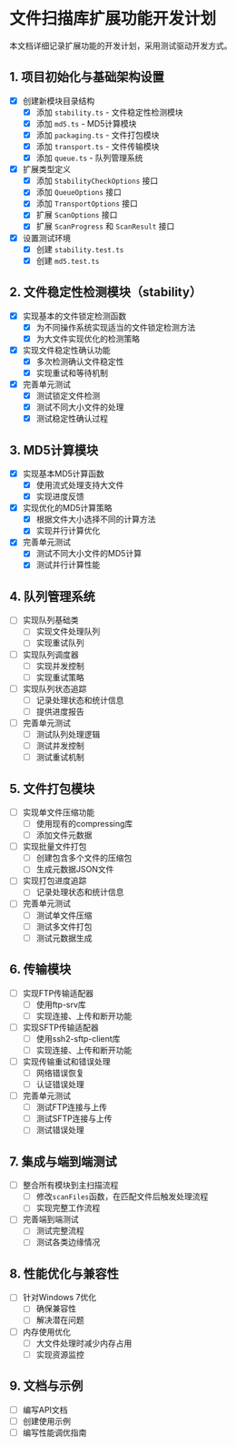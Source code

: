# 文件扫描库扩展功能开发计划

本文档详细记录扩展功能的开发计划，采用测试驱动开发方式。

## 1. 项目初始化与基础架构设置

- [x] 创建新模块目录结构
  - [x] 添加 `stability.ts` - 文件稳定性检测模块
  - [x] 添加 `md5.ts` - MD5计算模块
  - [x] 添加 `packaging.ts` - 文件打包模块
  - [x] 添加 `transport.ts` - 文件传输模块
  - [x] 添加 `queue.ts` - 队列管理系统
- [x] 扩展类型定义
  - [x] 添加 `StabilityCheckOptions` 接口
  - [x] 添加 `QueueOptions` 接口
  - [x] 添加 `TransportOptions` 接口
  - [x] 扩展 `ScanOptions` 接口
  - [x] 扩展 `ScanProgress` 和 `ScanResult` 接口
- [x] 设置测试环境
  - [x] 创建 `stability.test.ts`
  - [x] 创建 `md5.test.ts`

## 2. 文件稳定性检测模块（stability）

- [x] 实现基本的文件锁定检测函数
  - [x] 为不同操作系统实现适当的文件锁定检测方法
  - [x] 为大文件实现优化的检测策略
- [x] 实现文件稳定性确认功能
  - [x] 多次检测确认文件稳定性
  - [x] 实现重试和等待机制
- [x] 完善单元测试
  - [x] 测试锁定文件检测
  - [x] 测试不同大小文件的处理
  - [x] 测试稳定性确认过程

## 3. MD5计算模块

- [x] 实现基本MD5计算函数
  - [x] 使用流式处理支持大文件
  - [x] 实现进度反馈
- [x] 实现优化的MD5计算策略
  - [x] 根据文件大小选择不同的计算方法
  - [x] 实现并行计算优化
- [x] 完善单元测试
  - [x] 测试不同大小文件的MD5计算
  - [x] 测试并行计算性能

## 4. 队列管理系统

- [ ] 实现队列基础类
  - [ ] 实现文件处理队列
  - [ ] 实现重试队列
- [ ] 实现队列调度器
  - [ ] 实现并发控制
  - [ ] 实现重试策略
- [ ] 实现队列状态追踪
  - [ ] 记录处理状态和统计信息
  - [ ] 提供进度报告
- [ ] 完善单元测试
  - [ ] 测试队列处理逻辑
  - [ ] 测试并发控制
  - [ ] 测试重试机制

## 5. 文件打包模块

- [ ] 实现单文件压缩功能
  - [ ] 使用现有的compressing库
  - [ ] 添加文件元数据
- [ ] 实现批量文件打包
  - [ ] 创建包含多个文件的压缩包
  - [ ] 生成元数据JSON文件
- [ ] 实现打包进度追踪
  - [ ] 记录处理状态和统计信息
- [ ] 完善单元测试
  - [ ] 测试单文件压缩
  - [ ] 测试多文件打包
  - [ ] 测试元数据生成

## 6. 传输模块

- [ ] 实现FTP传输适配器
  - [ ] 使用ftp-srv库
  - [ ] 实现连接、上传和断开功能
- [ ] 实现SFTP传输适配器
  - [ ] 使用ssh2-sftp-client库
  - [ ] 实现连接、上传和断开功能
- [ ] 实现传输重试和错误处理
  - [ ] 网络错误恢复
  - [ ] 认证错误处理
- [ ] 完善单元测试
  - [ ] 测试FTP连接与上传
  - [ ] 测试SFTP连接与上传
  - [ ] 测试错误处理

## 7. 集成与端到端测试

- [ ] 整合所有模块到主扫描流程
  - [ ] 修改`scanFiles`函数，在匹配文件后触发处理流程
  - [ ] 实现完整工作流程
- [ ] 完善端到端测试
  - [ ] 测试完整流程
  - [ ] 测试各类边缘情况

## 8. 性能优化与兼容性

- [ ] 针对Windows 7优化
  - [ ] 确保兼容性
  - [ ] 解决潜在问题
- [ ] 内存使用优化
  - [ ] 大文件处理时减少内存占用
  - [ ] 实现资源监控

## 9. 文档与示例

- [ ] 编写API文档
- [ ] 创建使用示例
- [ ] 编写性能调优指南
